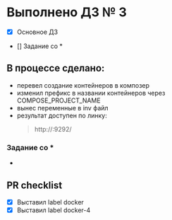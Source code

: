 # Выполнено ДЗ № 3
 - [X] Основное ДЗ
 - [] Задание со *

## В процессе сделано:
  - перевел создание контейнеров в композер
  - изменил префикс в названии контейнеров через COMPOSE_PROJECT_NAME
  - вынес переменные в inv файл
  - результат доступен по линку:
    > http://<docker-host-ip>:9292/

### Задание со *
  -

## PR checklist
  - [X] Выставил label docker
  - [X] Выставил label docker-4
